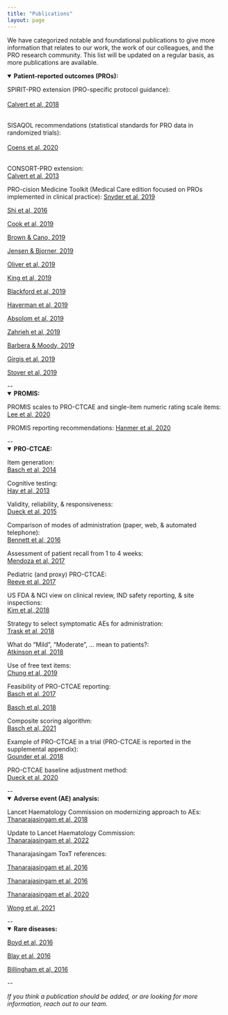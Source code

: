 ```yaml
---
title: "Publications"
layout: page
---
```


We have categorized notable and foundational publications to give more information that relates to our work, the work of our colleagues, and the PRO research community. This list will be updated on a regular basis, as more publications are available.

<details open>
  <summary><b>Patient-reported outcomes (PROs):</b></summary>

  SPIRIT-PRO extension (PRO-specific protocol guidance):<br>  
  [Calvert et al, 2018](https://pubmed.ncbi.nlm.nih.gov/29411037/)<br><br>
  
  SISAQOL recommendations (statistical standards for PRO data in randomized trials):<br>  
  [Coens et al, 2020](https://pubmed.ncbi.nlm.nih.gov/32007209/)<br><br>
  
  CONSORT-PRO extension:  
  [Calvert et al, 2013](https://pubmed.ncbi.nlm.nih.gov/23443445/)
  
  PRO-cision Medicine Toolkit (Medical Care edition focused on PROs implemented in clinical practice):
  [Snyder et al, 2019](https://pubmed.ncbi.nlm.nih.gov/30985589/)
    
  [Shi et al, 2016](https://pubmed.ncbi.nlm.nih.gov/30985590/)
    
  [Cook et al, 2019](https://pubmed.ncbi.nlm.nih.gov/30985591/)
    
  [Brown & Cano, 2019](https://pubmed.ncbi.nlm.nih.gov/30985592/)
    
  [Jensen & Bjorner, 2019](https://pubmed.ncbi.nlm.nih.gov/30985593/)
    
  [Oliver et al, 2019](https://pubmed.ncbi.nlm.nih.gov/30985594/)
    
  [King et al, 2019](https://pubmed.ncbi.nlm.nih.gov/30985595/)
    
  [Blackford et al, 2019](https://pubmed.ncbi.nlm.nih.gov/30985596/)
    
  [Haverman et al, 2019](https://pubmed.ncbi.nlm.nih.gov/30985597/)
    
  [Absolom et al, 2019](https://pubmed.ncbi.nlm.nih.gov/30985598/)
    
  [Zahrieh et al, 2019](https://pubmed.ncbi.nlm.nih.gov/30985599/)
    
  [Barbera & Moody, 2019](https://pubmed.ncbi.nlm.nih.gov/30985600/)
    
  [Girgis et al, 2019](https://pubmed.ncbi.nlm.nih.gov/30985601/)
    
  [Stover et al, 2019](https://pubmed.ncbi.nlm.nih.gov/30985602/)

</details>
--
<details open>
  <summary><b>PROMIS:</b></summary>

  PROMIS scales to PRO-CTCAE and single-item numeric rating scale items:  
  [Lee et al, 2020](https://pubmed.ncbi.nlm.nih.gov/33305344/)
  
  PROMIS reporting recommendations: 
  [Hanmer et al, 2020](https://pubmed.ncbi.nlm.nih.gov/32215788/)
  
</details>
--
<details open>
  <summary><b>PRO-CTCAE:</b></summary>

  Item generation:  
  [Basch et al, 2014](https://pubmed.ncbi.nlm.nih.gov/25265940/)
  
  Cognitive testing:  
  [Hay et al, 2013](https://pubmed.ncbi.nlm.nih.gov/23868457/)
  
  Validity, reliability, & responsiveness:  
  [Dueck et al, 2015](https://pubmed.ncbi.nlm.nih.gov/26270597/)
  
  Comparison of modes of administration (paper, web, & automated telephone):  
  [Bennett et al, 2016](https://pubmed.ncbi.nlm.nih.gov/26892667/) 
  
  Assessment of patient recall from 1 to 4 weeks:  
  [Mendoza et al, 2017](https://pubmed.ncbi.nlm.nih.gov/28545337/)
  
  Pediatric (and proxy) PRO-CTCAE:  
  [Reeve et al, 2017](https://pubmed.ncbi.nlm.nih.gov/28062347/)
  
  US FDA & NCI view on clinical review, IND safety reporting, & site inspections:  
  [Kim et al, 2018](https://pubmed.ncbi.nlm.nih.gov/29237718/)
  
  Strategy to select symptomatic AEs for administration:  
  [Trask et al, 2018](https://pubmed.ncbi.nlm.nih.gov/30230365/)
  
  What do “Mild”, “Moderate”, … mean to patients?:  
  [Atkinson et al, 2018](https://pubmed.ncbi.nlm.nih.gov/29129739/)
  
  Use of free text items:  
  [Chung et al, 2019](https://pubmed.ncbi.nlm.nih.gov/30840079/)
  
  Feasibility of PRO-CTCAE reporting:  
  [Basch et al, 2017](https://pubmed.ncbi.nlm.nih.gov/28463161/)
   
  [Basch et al, 2018](https://pubmed.ncbi.nlm.nih.gov/30204536/)
  
  Composite scoring algorithm:  
  [Basch et al, 2021](https://pubmed.ncbi.nlm.nih.gov/33258687/)
  
  Example of PRO-CTCAE in a trial (PRO-CTCAE is reported in the supplemental appendix):  
  [Gounder et al, 2018](https://pubmed.ncbi.nlm.nih.gov/30575484/)
  
  PRO-CTCAE baseline adjustment method:  
  [Dueck et al, 2020](https://pubmed.ncbi.nlm.nih.gov/31556911/)

</details>
--
<details open>
  <summary><b>Adverse event (AE) analysis:</b></summary>
  
  Lancet Haematology Commission on modernizing approach to AEs:  
  [Thanarajasingam et al, 2018](https://pubmed.ncbi.nlm.nih.gov/29907552/)
  
  Update to Lancet Haematology Commission:  
  [Thanarajasingam et al, 2022](https://pubmed.ncbi.nlm.nih.gov/35483398/)
  
  Thanarajasingam ToxT references:
  
  [Thanarajasingam et al, 2016](https://pubmed.ncbi.nlm.nih.gov/27083333/)
    
  [Thanarajasingam et al, 2016](https://pubmed.ncbi.nlm.nih.gov/27396640/)
    
  [Thanarajasingam et al, 2020](https://pubmed.ncbi.nlm.nih.gov/32470440/)
    
  [Wong et al, 2021](https://pubmed.ncbi.nlm.nih.gov/32951293/)

</details>
--
<details open>
  <summary><b>Rare diseases:</b></summary>
  
  [Boyd et al, 2016](https://pubmed.ncbi.nlm.nih.gov/26868354/)
  
  [Blay et al, 2016](https://pubmed.ncbi.nlm.nih.gov/26868355/)
  
  [Billingham et al, 2016](https://pubmed.ncbi.nlm.nih.gov/26868356/)

</details>

--

<i>If you think a publication should be added, or are looking for more information, reach out to our team.</i>
